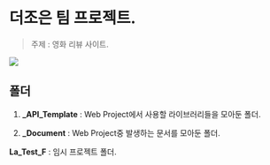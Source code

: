 # 더조은 팀 프로젝트.
>주제 : 영화 리뷰 사이트.

<img src="../_Document/공통%20레이아웃/공통%20레이아웃.png">

## 폴더
1. **_API_Template** : Web Project에서 사용할 라이브러리들을 모아둔 폴더.

2. **_Document** : Web Project중 발생하는 문서를 모아둔 폴더.

**La_Test_F** : 임시 프로젝트 폴더.
